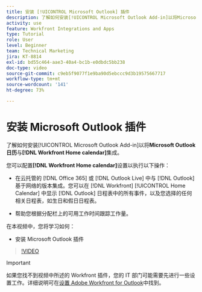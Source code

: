 ```yaml
---
title: 安装 [!UICONTROL Microsoft Outlook] 插件
description: 了解如何安装[!UICONTROL Microsoft Outlook Add-in]以将Microsoft Outlook日历与Workfront主页日历集成。
activity: use
feature: Workfront Integrations and Apps
type: Tutorial
role: User
level: Beginner
team: Technical Marketing
jira: KT-8814
exl-id: bd55c464-aae3-40a4-bc1b-e0dbdc5bb238
doc-type: video
source-git-commit: c9eb5f9077f1e9ba90d5ebccc9d3b19575667717
workflow-type: tm+mt
source-wordcount: '141'
ht-degree: 73%

---
```


# 安装 Microsoft Outlook 插件

了解如何安装[!UICONTROL Microsoft Outlook Add-in]以将&#x200B;**Microsoft Outlook日历**&#x200B;与&#x200B;**[!DNL Workfront Home calendar]**&#x200B;集成。

您可以配置&#x200B;**[!DNL Workfront Home calendar]**&#x200B;设置以执行以下操作：

* 在云托管的 [!DNL Office 365] 或 [!DNL Outlook Live] 中与 [!DNL Outlook] 基于网络的版本集成。您可以在 [!DNL Workfront] [!UICONTROL Home Calendar] 中显示 [!DNL Outlook] 日程表中的所有事件，以及您选择的任何相关日程表，如生日和假日日程表。

* 帮助您根据分配栏上的可用工作时间跟踪工作量。


在本视频中，您将学习如何：

* 安装 Microsoft Outlook 插件

>[!VIDEO](https://video.tv.adobe.com/v/3421305/?quality=12&learn=on&enablevpops&captions=chi_hans)

>[!IMPORTANT]
>
>如果您找不到视频中所述的 Workfront 插件，您的 IT 部门可能需要先进行一些设置工作。详细说明可在[设置 Adobe Workfront for Outlook](https://experienceleague.adobe.com/docs/workfront/using/adobe-workfront-integrations/workfront-for-outlook/set-up-workfront-for-outlook.html?lang=zh-Hans)中找到。

